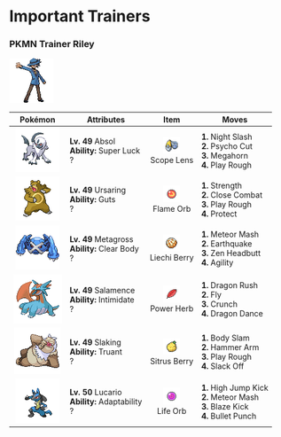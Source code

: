 # Important Trainers

### PKMN Trainer Riley

![PKMN Trainer Riley](../../assets/important_trainers/riley.png)

| Pokémon | Attributes | Item | Moves |
|:-------:|------------|:----:|-------|
| ![Absol](../../assets/sprites/absol/front.gif) | **Lv. 49** Absol<br>**Ability:** <span class="tooltip" title="Heightens the critical-hit ratios of moves.">Super Luck</span><br>? | ![Scope Lens](../../assets/items/scope_lens.png "Scope Lens")<br><span class="tooltip" title="An item to be held by a Pokémon. It is a lens that boosts the holder’s critical-hit ratio.">Scope Lens</span> | **1.** Night Slash<br>**2.** Psycho Cut<br>**3.** Megahorn<br>**4.** Play Rough |
| ![Ursaring](../../assets/sprites/ursaring/front.gif) | **Lv. 49** Ursaring<br>**Ability:** <span class="tooltip" title="Boosts Attack if there is a status problem.">Guts</span><br>? | ![Flame Orb](../../assets/items/flame_orb.png "Flame Orb")<br><span class="tooltip" title="An item to be held by a Pokémon. It is a bizarre orb that inflicts a burn on the holder in battle.">Flame Orb</span> | **1.** Strength<br>**2.** Close Combat<br>**3.** Play Rough<br>**4.** Protect |
| ![Metagross](../../assets/sprites/metagross/front.gif) | **Lv. 49** Metagross<br>**Ability:** <span class="tooltip" title="Prevents the Pokémon’s stats from being lowered.">Clear Body</span><br>? | ![Liechi Berry](../../assets/items/liechi_berry.png "Liechi Berry")<br><span class="tooltip" title="A Poffin ingredient. If held by a Pokémon, it raises its Attack stat in a pinch.">Liechi Berry</span> | **1.** Meteor Mash<br>**2.** Earthquake<br>**3.** Zen Headbutt<br>**4.** Agility |
| ![Salamence](../../assets/sprites/salamence/front.gif) | **Lv. 49** Salamence<br>**Ability:** <span class="tooltip" title="Lowers the foe’s Attack stat.">Intimidate</span><br>? | ![Power Herb](../../assets/items/power_herb.png "Power Herb")<br><span class="tooltip" title="A single-use item to be held by a Pokémon. It allows the immediate use of a move that charges on the first turn.">Power Herb</span> | **1.** Dragon Rush<br>**2.** Fly<br>**3.** Crunch<br>**4.** Dragon Dance |
| ![Slaking](../../assets/sprites/slaking/front.gif) | **Lv. 49** Slaking<br>**Ability:** <span class="tooltip" title="The Pokémon can’t attack on consecutive turns.">Truant</span><br>? | ![Sitrus Berry](../../assets/items/sitrus_berry.png "Sitrus Berry")<br><span class="tooltip" title="A Poffin ingredient. It may be used or held by a Pokémon to heal the user’s HP a little.">Sitrus Berry</span> | **1.** Body Slam<br>**2.** Hammer Arm<br>**3.** Play Rough<br>**4.** Slack Off |
| ![Lucario](../../assets/sprites/lucario/front.gif) | **Lv. 50** Lucario<br>**Ability:** <span class="tooltip" title="Powers up moves of the same type.">Adaptability</span><br>? | ![Life Orb](../../assets/items/life_orb.png "Life Orb")<br><span class="tooltip" title="An item to be held by a Pokémon. It boosts the power of moves, but at the cost of some HP on each hit.">Life Orb</span> | **1.** High Jump Kick<br>**2.** Meteor Mash<br>**3.** Blaze Kick<br>**4.** Bullet Punch |


